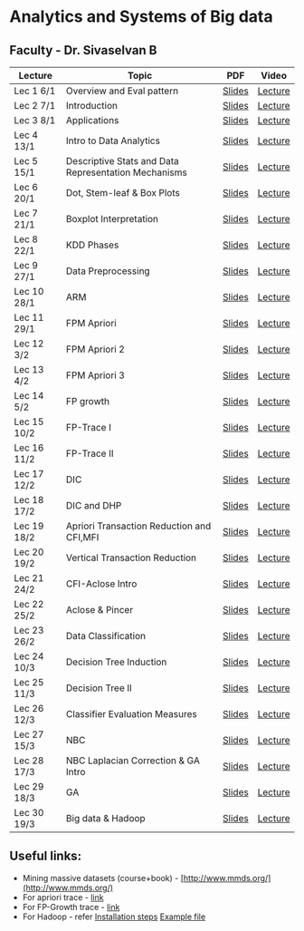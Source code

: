 # Analytics and Systems of Big data
##  Faculty - Dr. Sivaselvan B

|Lecture |Topic |PDF|Video|
|---|---|---|---|
| Lec 1	 6/1|	Overview and Eval pattern| [Slides](https://drive.google.com/file/d/11EJ6P43_0_aAuAyZdz2lM4wWXfJrC9cz/view)| [Lecture](https://drive.google.com/file/d/1eBfzOTXIhFgP9Yr3J_Yf_suRCV8Z_ljY/view)|
| Lec 2	7/1|Introduction	| [Slides](https://drive.google.com/file/d/1Nz8ob307KTyR1Deg0nlisyy3_yAK6Lwz/view)| [Lecture](https://drive.google.com/file/d/1UpmAfqrVFcgnntBC7dMmxO9fcFmoptjQ/view)|
| Lec 3	8/1| Applications	| [Slides](https://drive.google.com/file/d/1TD35xW0QBxdYSTBBsfC8UyyRXDw1YMVY/view)| [Lecture](https://drive.google.com/file/d/1GJwNYnO_k4HvxboFu7rnEchB4EYOI4Fq/view)|
| Lec 4	13/1| Intro to Data Analytics	| [Slides](https://drive.google.com/file/d/13Xi4i_guUxuES83mR5szX9UCjtV_W3PQ/view)| [Lecture](https://drive.google.com/file/d/1e2-c4wF7Le76ixAjMfN6FBiWa5tKocrB/view)|
| Lec 5	15/1|Descriptive Stats and Data Representation Mechanisms	| [Slides](https://drive.google.com/file/d/1NMK5SgXyh6gAfTJVrIs-M5EgsUFT3PNX/view)| [Lecture](https://drive.google.com/file/d/1MVvowtjE-CovFsBKqRbhVC111p_6KVrm/view)|
| Lec 6	20/1|Dot, Stem-leaf & Box Plots	| [Slides](https://drive.google.com/file/d/1Rgj_osyO92Nb_Qz7JmfOlxnZDWVxbZBw/view)| [Lecture](https://drive.google.com/file/d/1ZlU_aCAtlD0ywnVlqg1Xe-pu250qWw6s/view)|
| Lec 7	21/1|Boxplot Interpretation	| [Slides](https://drive.google.com/file/d/1-fRTTmcwciKYtJT7BwliZz0GkrKVg0JA/view)| [Lecture](https://drive.google.com/file/d/1s9d1RoFloP4XeH7B6Qaa_3Ate24pmZN_/view)|
| Lec 8	22/1|KDD Phases	| [Slides](https://drive.google.com/file/d/1HIH0F4WkUqUr9QZ_VpwvFJGDiVN63ctX/view)| [Lecture](https://drive.google.com/file/d/1tF4XBkIyN71z5m77CAwYzH7hDfQ6FKCw/view)|
| Lec 9	27/1|Data Preprocessing	| [Slides](https://drive.google.com/file/d/1yHUrt4uVEsNOSxVItdGNgLwhHd4TzGJB/view)| [Lecture](https://drive.google.com/file/d/1Y0wtHJ3YqQkfNvrVbRf2sIez1ng10tkJ/view)|
| Lec 10	28/1|	ARM| [Slides](https://drive.google.com/file/d/1f2s0lsitUTXxWWliZI4o64wmGs-vV45j/view)| [Lecture](https://drive.google.com/file/d/1XQOivC9R4H-Q_o9yyDcxtHnn9Fbssp0G/view)|
| Lec 11	29/1|	FPM Apriori| [Slides](https://drive.google.com/file/d/13W0ATRoMAMgHVktsTGy2CFrgn5zoUsvM/view)| [Lecture](https://drive.google.com/file/d/1JvPnmXHp9c0VdQ3OVYzyaGCivbw5dxJj/view)|
| Lec 12 3/2|FPM Apriori 2 |[Slides](https://drive.google.com/file/d/16QWkYK17wSlNyAfjIfao3afnAEbTey-4/view)|[Lecture](https://drive.google.com/file/d/1oNZs3fPFYNaX5XfWyHuzNcexhu09q0Lj/view)|
|Lec 13 4/2|FPM Apriori 3 |[Slides](https://drive.google.com/file/d/1Fh--9RtFaYp2ZARmFo_v_cq9Dt3LdpUk/view)|[Lecture](https://drive.google.com/file/d/1Y083bi6AA7M8lpdpT25MzrpJ2AqyE1ch/view)|
|Lec 14 5/2|FP growth |[Slides](https://drive.google.com/file/d/1F6et7G-GCQ-KuH5pZ2lgHODjTwEZA3M-/view)|[Lecture](https://drive.google.com/file/d/19ZgHp3IfWSw0QcE-Z2E_Ok2zpOOTTxdM/view)|
|Lec 15 10/2|FP-Trace I |[Slides](https://drive.google.com/file/d/1vsHtKemxmf2GCBSVCDcJOfG_ZlAd6XCX/view)|[Lecture](https://drive.google.com/file/d/1oVClgye0yQGveyoxGksSTNJZE07u7oUZ/view)|
|Lec 16 11/2|FP-Trace II|[Slides](https://drive.google.com/file/d/1NDavIZVD5gc7rvbd3QAtQn0nOijfy-8T/view)|[Lecture](https://drive.google.com/file/d/1DfWpv0IklCZBHUChTQyiKfGFT3AUvK2C/view)|
|Lec 17 12/2|DIC |[Slides](https://drive.google.com/file/d/1T_ElinaL1QCR2TQCbABPxJPEIO5i5Ljs/view)|[Lecture](https://drive.google.com/file/d/1JVm5jlt508NWlqUjZC9o__EIA2-6hJEs/view)|
|Lec 18 17/2|DIC and DHP |[Slides](https://drive.google.com/file/d/1ZDu1eqAlaE7mEsDf-bqeolvqfhSgksFA/view)|[Lecture](https://drive.google.com/file/d/13MvPtbqj8OyUFY6ik3ilnHIKiUwAh0pr/view)|
|Lec 19 18/2|Apriori Transaction Reduction and CFI,MFI |[Slides](https://drive.google.com/file/d/1q68uXjMaKMnmsxzlfQFbC16m42Wwk6dg/view)|[Lecture](https://drive.google.com/file/d/1swTKLtOiNsppjBgAQMTOq97GkbkmRqSv/view)|
|Lec 20 19/2| Vertical Transaction Reduction|[Slides](https://drive.google.com/file/d/1lieREgQNKcjYedbUv74_kMbzKBB-ExD7/view)|[Lecture](https://drive.google.com/file/d/1VDq8IB6W2POCbmwkayAv8BzAONN3nFPj/view)|
|Lec 21 24/2|CFI-Aclose Intro |[Slides](https://drive.google.com/file/d/1wo5uWS761em3_BRPmyJ0bA7RAGPMcoUP/view)|[Lecture](https://drive.google.com/file/d/1bTXvTty2NtuX4ZrNFI8kgi8SYM2mCI8k/view)|
|Lec 22 25/2 |Aclose & Pincer |[Slides](https://drive.google.com/file/d/1EOQ82HhDynpEZ5dPNXL9solllJrfviCW/view)|[Lecture](https://drive.google.com/file/d/1ipSg96Yye-pj_-G8VorcKRy450fN_eZ6/view)|
|Lec 23 26/2|Data Classification |[Slides](https://drive.google.com/file/d/19Rtjl0jMSttpywQ9mPUWVPPojI2bOqDJ/view)|[Lecture](https://drive.google.com/file/d/1mVbphmxpzScqLvr3Ee_WPxdCsvS756DS/view)|
|Lec 24 10/3|Decision Tree Induction |[Slides](https://drive.google.com/file/d/17crzmopZQ6lFSU_KrDd0hQmZ1atqXDPW/view)|[Lecture](https://drive.google.com/file/d/1-KN6EEoGlVhcDHE3EgO9rV5b4JceJIQU/view)|
|Lec 25 11/3|Decision Tree II |[Slides](https://drive.google.com/file/d/1JWdfWe56MsvCCsdYUKuHxEQHtvbKAkV-/view)|[Lecture](https://drive.google.com/file/d/1I1k099UOvvnIcmqzGk6-T8jVMbQ8wum3/view)|
|Lec 26 12/3|Classifier Evaluation Measures |[Slides](https://drive.google.com/file/d/1hh0eBb-CJ7j4W_i-b00e0pYSOSDrcvlc/view)|[Lecture](https://drive.google.com/file/d/1bfE0eTeQDBDzlqQHe9vTK9BRtTXEUaz7/view)|
|Lec 27 15/3|NBC |[Slides](https://drive.google.com/file/d/1pUyfRLvARvsskithu5iVZ1dZgK2IkG6X/view)|[Lecture](https://drive.google.com/file/d/1muJyMwaxFKS42g4T7roX1rRsxY5aul7A/view)|
|Lec 28 17/3|NBC Laplacian Correction & GA Intro |[Slides](https://drive.google.com/file/d/1JDBPoknT5jkffStcFBbc7oRydiz-_F4n/view)|[Lecture](https://drive.google.com/file/d/1C6n3a9oOZm64-oAbV8WTGotLNbpW0XsG/view)|
|Lec 29 18/3|GA |[Slides](https://drive.google.com/file/d/1ZWEVxKX1Izy2sxwOgIxwRi0JVrC4_XMK/view)|[Lecture](https://drive.google.com/file/d/1KSo7qjo2up46-jBKu0cBc6RYYLjGR0J0/view)|
|Lec 30 19/3|Big data & Hadoop |[Slides](https://drive.google.com/file/d/1g_YeiypuUt-sh3XvOsF37K7BAThk2LvP/view)|[Lecture](https://drive.google.com/file/d/1BCSKuKYPBhcq-ZxSORzNRr_539G9bhOS/view)|

## Useful links:

- Mining massive datasets (course+book) - [http://www.mmds.org/](http://www.mmds.org/)
- For apriori trace - [link](https://www.youtube.com/watch?v=h_l3b2CIQ_o&list=PLYT7YDstBQmE50voZ81eLS0hz2gUdZJwp&index=6&ab_channel=CSEGURUS)
- For FP-Growth trace - [link](https://www.youtube.com/watch?v=VB8KWm8MXss)
- For Hadoop - refer [Installation steps](https://drive.google.com/open?id=1aKEUzB700kWvH9acmziNKUNnBNOPRm-E&authuser=0) [Example file](https://drive.google.com/open?id=1oV9Xe91lUltXg4nmu4mQbqHRNIOG6P81&authuser=0)
<!--
|Lec | |[Slides]() |[Lecture]() |
-->
